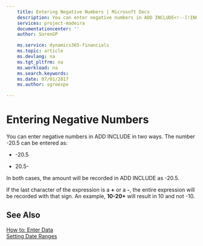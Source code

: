 ```yaml
---
    title: Entering Negative Numbers | Microsoft Docs
    description: You can enter negative numbers in ADD INCLUDE<!--[!INCLUDE[navnow](../../includes/navnow_md.md)]--> in two ways. The number -20.5 can be entered as:
    services: project-madeira
    documentationcenter: ''
    author: SorenGP

    ms.service: dynamics365-financials
    ms.topic: article
    ms.devlang: na
    ms.tgt_pltfrm: na
    ms.workload: na
    ms.search.keywords:
    ms.date: 07/01/2017
    ms.author: sgroespe

---
```

# Entering Negative Numbers
You can enter negative numbers in ADD INCLUDE<!--[!INCLUDE[navnow](../../includes/navnow_md.md)]--> in two ways. The number -20.5 can be entered as:  
  
-   -20.5  
  
-   20.5-  
  
 In both cases, the amount will be recorded in ADD INCLUDE<!--[!INCLUDE[navnow](../../includes/navnow_md.md)]--> as -20.5.  
  
 If the last character of the expression is a **+** or a **-**, the entire expression will be recorded with that sign. An example, **10-20+** will result in 10 and not -10.  
  
## See Also  
 [How to: Enter Data](../FullExperience/how-to-enter-data.md)   
 [Setting Date Ranges](../WorkingWithDynamics/how-to-enter-dates-and-times.md#BKMK_SettingDateRanges)